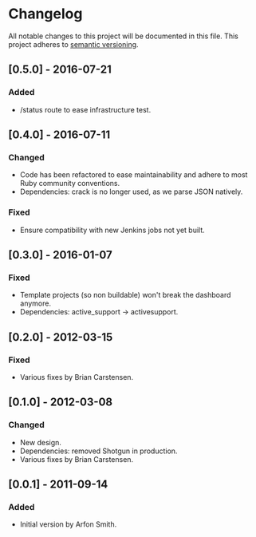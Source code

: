 # Changelog
All notable changes to this project will be documented in this file.
This project adheres to [semantic versioning](https://semver.org/).

## [0.5.0] - 2016-07-21
### Added
- /status route to ease infrastructure test.

## [0.4.0] - 2016-07-11
### Changed
- Code has been refactored to ease maintainability
  and adhere to most Ruby community conventions.
- Dependencies: crack is no longer used, as we parse
  JSON natively.

### Fixed
- Ensure compatibility with new Jenkins jobs not yet built.

## [0.3.0] - 2016-01-07
### Fixed
- Template projects (so non buildable) won't break
  the dashboard anymore.
- Dependencies: active_support → activesupport.

## [0.2.0] - 2012-03-15
### Fixed
- Various fixes by Brian Carstensen.

## [0.1.0] - 2012-03-08
### Changed
- New design.
- Dependencies: removed Shotgun in production.
- Various fixes by Brian Carstensen.

## [0.0.1] - 2011-09-14
### Added
- Initial version by Arfon Smith.

